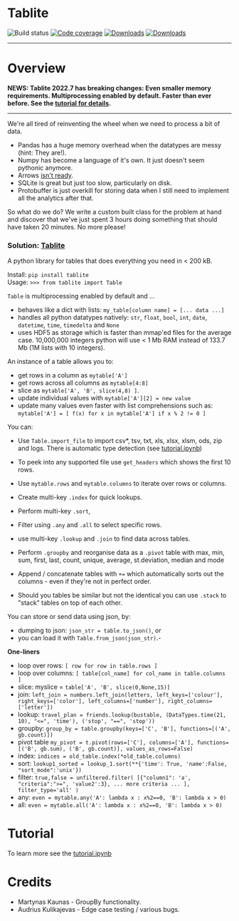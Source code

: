 # Tablite 

![Build status](https://github.com/root-11/tablite/actions/workflows/python-package.yml/badge.svg)
[![Code coverage](https://codecov.io/gh/root-11/tablite/branch/master/graph/badge.svg)](https://codecov.io/gh/root-11/tablite)
[![Downloads](https://pepy.tech/badge/tablite)](https://pepy.tech/project/tablite)
[![Downloads](https://pepy.tech/badge/tablite/month)](https://pepy.tech/project/tablite)

--------------

# Overview

**NEWS: Tablite 2022.7 has breaking changes: Even smaller memory requirements. Multiprocessing enabled by default. Faster than ever before. See the [tutorial for details](https://github.com/root-11/tablite/blob/master/tutorial.ipynb).**

-------------


We're all tired of reinventing the wheel when we need to process a bit of data.

- Pandas has a huge memory overhead when the datatypes are messy (hint: They are!).
- Numpy has become a language of it's own. It just doesn't seem pythonic anymore.
- Arrows [isn't ready](https://arrow.apache.org/docs/python/dataset.html).
- SQLite is great but just too slow, particularly on disk.
- Protobuffer is just overkill for storing data when I still need to implement all the analytics after that.

So what do we do? We write a custom built class for the problem at hand and
discover that we've just spent 3 hours doing something that should have taken
20 minutes. No more please!

### Solution: [Tablite](https://pypi.org/project/tablite/)
A python library for tables that does everything you need in < 200 kB.

Install: `pip install tablite`  
Usage:  `>>> from tablite import Table`  


`Table` is multiprocessing enabled by default and ...

- behaves like a dict with lists: `my_table[column name] = [... data ...]`
- handles all python datatypes natively: `str`, `float`, `bool`, `int`, `date`, `datetime`, `time`, `timedelta` and `None` 
- uses HDF5 as storage which is faster than mmap'ed files for the average case. 10,000,000 integers python will use < 1 Mb RAM instead of 133.7 Mb (1M lists with 10 integers).

An instance of a table allows you to:

- get rows in a column as `mytable['A']`
- get rows across all columns as `mytable[4:8]`
- slice as `mytable['A', 'B', slice(4,8) ]`.
- update individual values with `mytable['A'][2] = new value`
- update many values even faster with list comprehensions such as: <nobr>`mytable['A'] = [ f(x) for x in mytable['A'] if x % 2 != 0 ]`</nobr>

You can:

- Use `Table.import_file` to import csv*, tsv, txt, xls, xlsx, xlsm, ods, zip and logs. There is automatic type detection (see [tutorial.ipynb](https://github.com/root-11/tablite/blob/master/tutorial.ipynb))

- To peek into any supported file use `get_headers` which shows the first 10 rows.
- Use `mytable.rows` and `mytable.columns` to iterate over rows or columns.
- Create multi-key `.index` for quick lookups.
- Perform multi-key `.sort`, 
- Filter using `.any` and `.all` to select specific rows.
- use multi-key `.lookup` and `.join` to find data across tables.
- Perform `.groupby` and reorganise data as a `.pivot` table with max, min, sum, first, last, count, unique, average, st.deviation, median and mode
- Append / concatenate tables with `+=` which automatically sorts out the columns - even if they're not in perfect order.
- Should you tables be similar but not the identical you can use `.stack` to "stack" tables on top of each other.

You can store or send data using json, by: 
- dumping to json: `json_str = table.to_json()`, or 
- you can load it with `Table.from_json(json_str)`.- 


**One-liners**

- <nobr>loop over rows: `[ row for row in table.rows ]`</nobr>
- <nobr>loop over columns: `[ table[col_name] for col_name in table.columns ]`</nobr>
- <nobr>slice: myslice = `table['A', 'B', slice(0,None,15)]` </nobr>
- <nobr>join: `left_join = numbers.left_join(letters, left_keys=['colour'], right_keys=['color'], left_columns=['number'], right_columns=['letter'])` </nobr>
- <nobr>lookup: `travel_plan = friends.lookup(bustable, (DataTypes.time(21, 10), "<=", 'time'), ('stop', "==", 'stop'))`</nobr>
- <nobr>groupby: `group_by = table.groupby(keys=['C', 'B'], functions=[('A', gb.count)])` </nobr>
- <nobr>pivot table `my_pivot = t.pivot(rows=['C'], columns=['A'], functions=[('B', gb.sum), ('B', gb.count)], values_as_rows=False)`</nobr>
- <nobr>index: `indices = old_table.index(*old_table.columns)` </nobr>
- <nobr>sort: `lookup1_sorted = lookup_1.sort(**{'time': True, 'name':False, "sort_mode":'unix'})`</nobr>
- <nobr>filter: `true,false = unfiltered.filter( [{"column1": 'a', "criteria":">=", 'value2':3}, ... more criteria ... ], filter_type='all' )`</nobr>
- <nobr>any: `even = mytable.any('A': lambda x : x%2==0, 'B': lambda x > 0)`</nobr>
- <nobr>all: `even = mytable.all('A': lambda x : x%2==0, 'B': lambda x > 0)`</nobr>


# Tutorial

To learn more see the [tutorial.ipynb](https://github.com/root-11/tablite/blob/master/tutorial.ipynb)


# Credits

- Martynas Kaunas - GroupBy functionality.
- Audrius Kulikajevas - Edge case testing / various bugs.

